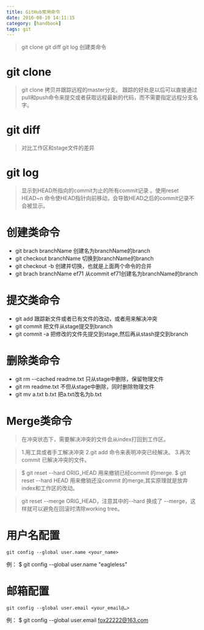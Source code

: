 ```yaml
---
title: GitHub常用命令
date: 2016-08-10 14:11:15
category: [handbook]
tags: git
---
```

>	git clone
>	git diff 
>	git log
>	创建类命令
<!--more-->
#	git clone
>	git clone 拷贝并跟踪远程的master分支。
>	跟踪的好处是以后可以直接通过pull和push命令来提交或者获取远程最新的代码，而不需要指定远程分支名字。

#	git diff 
>	对比工作区和stage文件的差异

#	git log
>	显示到HEAD所指向的commit为止的所有commit记录 。使用reset HEAD~n 命令使HEAD指针向前移动，会导致HEAD之后的commit记录不会被显示。

#	创建类命令
*	git brach branchName 创建名为branchName的branch 
*	git checkout branchName 切换到branchName的branch 
*	git checkout -b 创建并切换，也就是上面两个命令的合并
*	git brach branchName ef71 从commit ef71创建名为branchName的branch

#	提交类命令
*	git add 跟踪新文件或者已有文件的改动，或者用来解决冲突
*	git commit 把文件从stage提交到branch
*	git commit -a 把修改的文件先提交到stage,然后再从stash提交到branch

#	删除类命令 
*	git rm --cached readme.txt 只从stage中删除，保留物理文件
*	git rm readme.txt 不但从stage中删除，同时删除物理文件
*	git mv a.txt b.txt 把a.txt改名为b.txt
#	Merge类命令

>	在冲突状态下，需要解决冲突的文件会从index打回到工作区。

>	1.用工具或者手工解决冲突 
>	2.git add 命令来表明冲突已经解决。 
>	3.再次commit 已解决冲突的文件。

>	$ git reset --hard ORIG_HEAD 用来撤销已经commit 的merge. 
>	$ git reset --hard HEAD 用来撤销还没commit 的merge,其实原理就是放弃index和工作区的改动。

>	git reset --merge ORIG_HEAD，注意其中的--hard 换成了 --merge，这样就可以避免在回滚时清除working tree。

#	用户名配置
	git config --global user.name <your_name>
例： $ git config --global user.name "eagleless"

#	邮箱配置
	git config --global user.email <your_email@…>
例： $ git config --global user.email fox22222@163.com












